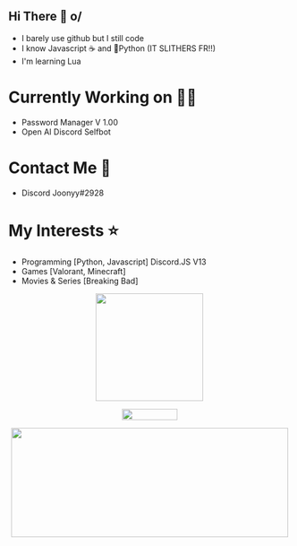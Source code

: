 ## Hi There 👋 o/
- I barely use github but I still code
- I know Javascript ☕ and 🐍Python (IT SLITHERS FR!!)
- I'm learning Lua
# Currently Working on 👷‍♀️
- Password Manager V 1.00
- Open AI Discord Selfbot
# Contact Me 🔔
- Discord Joonyy#2928 
# My Interests ⭐
- Programming [Python, Javascript] Discord.JS V13
- Games [Valorant, Minecraft]
- Movies & Series [Breaking Bad]
<p align="center">
  <img width="192" height="192" src="https://user-images.githubusercontent.com/79518089/141609256-ddcafafa-dca0-4cc3-b203-008e441ae2a2.gif">
</p>

<p align="center">
  <img width="99" height="20" src="https://komarev.com/ghpvc/?username=JoonyWoony">
</p>


<p align="center">
  <img width="495" height="195" src="https://github-readme-stats.vercel.app/api?username=JoonyWoony&show_icons=true&theme=radical">
</p>
